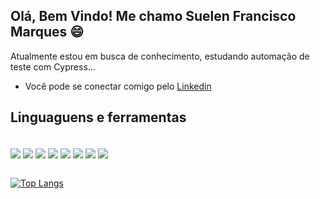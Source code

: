 ## Olá, Bem Vindo! Me chamo Suelen Francisco Marques 😄

Atualmente estou em busca de conhecimento, estudando automação de teste com Cypress... 

- Você pode se conectar comigo pelo [Linkedin](https://www.linkedin.com/in/suelen-francisco-marques-4231b5172/)<br>

## Linguaguens e ferramentas

<div style="display: inline_block"><br>
<img align="center" src="https://img.shields.io/badge/HTML-239120?style=for-the-badge&logo=html5&logoColor=white" />
<img align="center" src="https://img.shields.io/badge/CSS3-1572B6?style=for-the-badge&logo=css3&logoColor=white" />
<img align="center" src="https://img.shields.io/badge/JavaScript-F7DF1E?style=for-the-badge&logo=javascript&logoColor=black" />
<img align="center" src="https://img.shields.io/badge/PostgreSQL-316192?style=for-the-badge&logo=postgresql&logoColor=white" />
<img align="center" src="https://img.shields.io/badge/MySQL-005C84?style=for-the-badge&logo=mysql&logoColor=white" />
<img align="center" src="https://img.shields.io/badge/GIT-E44C30?style=for-the-badge&logo=git&logoColor=white" />
<img align="center" src="https://img.shields.io/badge/TypeScript-007ACC?style=for-the-badge&logo=typescript&logoColor=white" />
<img align="center" src="https://img.shields.io/badge/PHP-777BB4?style=for-the-badge&logo=php&logoColor=white" />
</div><br>

[![Top Langs](https://github-readme-stats.vercel.app/api/top-langs/?username=anuraghazra&layout=compact)](https://github.com/anuraghazra/github-readme-stats)
